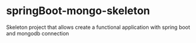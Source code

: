 # springBoot-mongo-skeleton
Skeleton project that allows create a functional application with spring boot and mongodb connection
